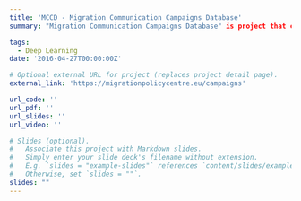 ```yaml
---
title: 'MCCD - Migration Communication Campaigns Database'
summary: "Migration Communication Campaigns Database" is project that consists of an interactive and open source database with 301 migration communication campaigns conducted across Europe between 2012 and 2022. The database is a useful too to explore, inform, and improve migration communication.

tags:
  - Deep Learning
date: '2016-04-27T00:00:00Z'

# Optional external URL for project (replaces project detail page).
external_link: 'https://migrationpolicycentre.eu/campaigns'

url_code: ''
url_pdf: ''
url_slides: ''
url_video: ''

# Slides (optional).
#   Associate this project with Markdown slides.
#   Simply enter your slide deck's filename without extension.
#   E.g. `slides = "example-slides"` references `content/slides/example-slides.md`.
#   Otherwise, set `slides = ""`.
slides: ""
---
```


